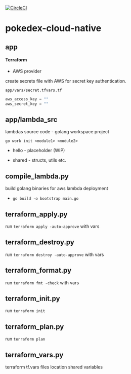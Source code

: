 [![CircleCI](https://dl.circleci.com/status-badge/img/gh/mangila/pokedex-cloud-native/tree/main.svg?style=svg)](https://dl.circleci.com/status-badge/redirect/gh/mangila/pokedex-cloud-native/tree/main)

# pokedex-cloud-native

## app

#### Terraform

* AWS provider

create secrets file with AWS for secret key authentication.

`app/vars/secret.tfvars.tf`

```terraform
aws_access_key = ""
aws_secret_key = ""
```

## app/lambda_src

lambdas source code - golang workspace project

`go work init <module1> <module2>`

- hello - placeholder (WIP)

- shared - structs, utils etc.

## compile_lambda.py

build golang binaries for aws lambda deployment

- `go build -o bootstrap main.go`

## terraform_apply.py

run `terraform apply -auto-approve` with vars

## terraform_destroy.py

run `terraform destroy -auto-approve` with vars

## terraform_format.py

run `terraform fmt -check` with vars

## terraform_init.py

run `terraform init`

## terraform_plan.py

run `terraform plan`

## terraform_vars.py

terraform tf.vars files location shared variables